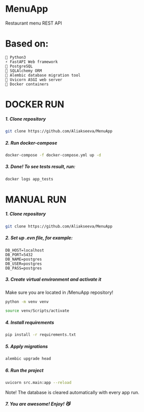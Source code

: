 # MenuApp
Restaurant menu REST API


# Based on:
```
🐍 Python3
⚡ FastAPI Web framework
🐘 PostgreSQL
📜 SQLAlchemy ORM
📝 Alembic database migration tool
🦄 Uvicorn ASGI web server
🐳 Docker containers
```

# DOCKER RUN


##### 1. Clone repository

```bash
git clone https://github.com/Aliakseeva/MenuApp
```

##### 2. Run docker-compose

```bash
docker-compose -f docker-compose.yml up -d
```

##### 3. Done! To see tests result, run:

```bash
docker logs app_tests
```

# MANUAL RUN


##### 1. Clone repository

```bash
git clone https://github.com/Aliakseeva/MenuApp
```

##### 2. Set up .evn file, for example:

```text
DB_HOST=localhost
DB_PORT=5432
DB_NAME=postgres
DB_USER=postgres
DB_PASS=postgres
```

##### 3. Create virtual environment and activate it

Make sure you are located in /MenuApp repository!

```bash
python -m venv venv
```
```bash
source venv/Scripts/activate
``` 

##### 4. Install requirements

```bash
pip install -r requirements.txt
```

##### 5. Apply migrations

```bash
alembic upgrade head
```

##### 6. Run the project

```bash
uvicorn src.main:app --reload
```

Note! The database is cleared automatically with every app run.

##### 7. You are awesome! Enjoy! 😼

